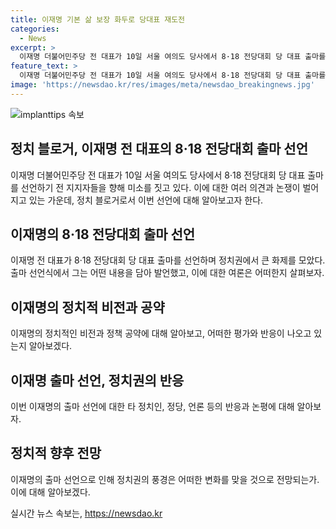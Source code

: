```yaml
---
title: 이재명 기본 삶 보장 화두로 당대표 재도전
categories:
  - News
excerpt: >
  이재명 더불어민주당 전 대표가 10일 서울 여의도 당사에서 8·18 전당대회 당 대표 출마를 선언하기 전, 지지자들을 향해 미소를 지었습니다.
feature_text: >
  이재명 더불어민주당 전 대표가 10일 서울 여의도 당사에서 8·18 전당대회 당 대표 출마를 선언하기 전, 지지자들을 향해 미소를 지었습니다.
image: 'https://newsdao.kr/res/images/meta/newsdao_breakingnews.jpg'
---
```


<p><img src="https://newsdao.kr/res/images/meta/newsdao_breakingnews.jpg" alt="implanttips 속보" /></p>

<h2 data-ke-size="size26">정치 블로거, 이재명 전 대표의 8·18 전당대회 출마 선언</h2>

<p data-ke-size="size16">이재명 더불어민주당 전 대표가 10일 서울 여의도 당사에서 8·18 전당대회 당 대표 출마를 선언하기 전 지지자들을 향해 미소를 짓고 있다. 이에 대한 여러 의견과 논쟁이 벌어지고 있는 가운데, 정치 블로거로서 이번 선언에 대해 알아보고자 한다.</p>

<h2 data-ke-size="size26">이재명의 8·18 전당대회 출마 선언</h2>

<p data-ke-size="size16">이재명 전 대표가 8·18 전당대회 당 대표 출마를 선언하며 정치권에서 큰 화제를 모았다. 출마 선언식에서 그는 어떤 내용을 담아 발언했고, 이에 대한 여론은 어떠한지 살펴보자. </p>

<h2 data-ke-size="size26">이재명의 정치적 비전과 공약</h2>

<p data-ke-size="size16">이재명의 정치적인 비전과 정책 공약에 대해 알아보고, 어떠한 평가와 반응이 나오고 있는지 알아보겠다.</p>

<h2 data-ke-size="size26">이재명 출마 선언, 정치권의 반응</h2>

<p data-ke-size="size16">이번 이재명의 출마 선언에 대한 타 정치인, 정당, 언론 등의 반응과 논평에 대해 알아보자. </p>

<h2 data-ke-size="size26">정치적 향후 전망</h2>

<p data-ke-size="size16">이재명의 출마 선언으로 인해 정치권의 풍경은 어떠한 변화를 맞을 것으로 전망되는가. 이에 대해 알아보겠다.</p>
실시간 뉴스 속보는, <a href="https://newsdao.kr" rel="dofollow">https://newsdao.kr</a>


